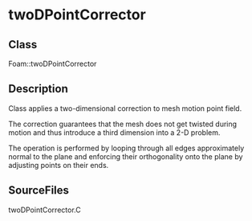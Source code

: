 # twoDPointCorrector 
## Class
Foam::twoDPointCorrector

## Description
Class applies a two-dimensional correction to mesh motion point field.

The correction guarantees that the mesh does not get twisted during motion
and thus introduce a third dimension into a 2-D problem.

The operation is performed by looping through all edges approximately
normal to the plane and enforcing their orthogonality onto the plane by
adjusting points on their ends.

## SourceFiles
twoDPointCorrector.C

